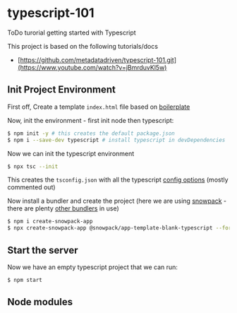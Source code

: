 # typescript-101
ToDo turorial getting started with Typescript

This project is based on the following tutorials/docs
- [https://github.com/metadatadriven/typescript-101.git](https://www.youtube.com/watch?v=jBmrduvKl5w)

## Init Project Environment

First off, Create a template `index.html` file based on [boilerplate](https://www.freecodecamp.org/news/html-starter-template-a-basic-html5-boilerplate-for-index-html/)

Now, init the environment - first init node then typescript:
```sh
$ npm init -y # this creates the default package.json
$ npm i --save-dev typescript # install typescript in devDependencies
```
Now we can init the typescript environment
```sh
$ npx tsc --init
```

This creates the `tsconfig.json` with all the typescript [config options](https://www.typescriptlang.org/docs/handbook/tsconfig-json.html) (mostly commented out)

Now install a bundler and create the project (here we are using [snowpack](https://www.snowpack.dev/) - there are plenty [other bundlers](https://byby.dev/web-bundlers) in use)

```sh
$ npm i create-snowpack-app
$ npx create-snowpack-app @snowpack/app-template-blank-typescript --force
```

## Start the server

Now we have an empty typescript project that we can run:
```sh
$ npm start
```

## Node modules

